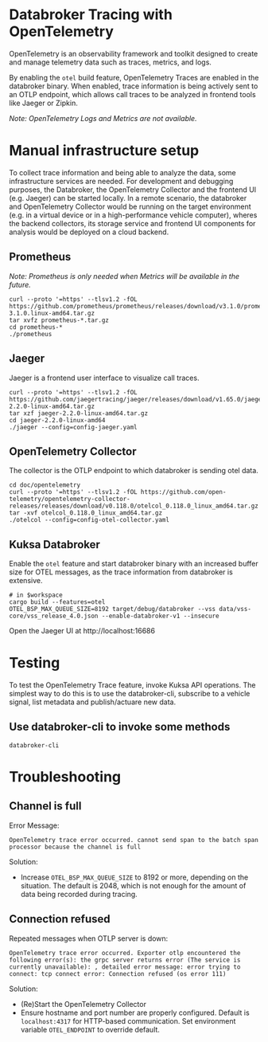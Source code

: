 # Databroker Tracing with OpenTelemetry

OpenTelemetry is an observability framework and toolkit designed to create and manage telemetry data such as traces, metrics, and logs.

By enabling the `otel` build feature, OpenTelemetry Traces are enabled in the databroker binary. When enabled, trace information is being actively sent to an OTLP endpoint, which allows call traces to be analyzed in frontend tools like Jaeger or Zipkin.

_Note: OpenTelemetry Logs and Metrics are not available._

# Manual infrastructure setup

To collect trace information and being able to analyze the data, some infrastructure services are needed. For development and debugging purposes, the Databroker, the OpenTelemetry Collector and the frontend UI (e.g. Jaeger) can be started locally. In a remote scenario, the databroker and OpenTelemetry Collector would be running on the target environment (e.g. in a virtual device or in a high-performance vehicle computer), wheres the backend collectors, its storage service and frontend UI components for analysis would be deployed on a cloud backend.

## Prometheus

_Note: Prometheus is only needed when Metrics will be available in the future._

```
curl --proto '=https' --tlsv1.2 -fOL https://github.com/prometheus/prometheus/releases/download/v3.1.0/prometheus-3.1.0.linux-amd64.tar.gz
tar xvfz prometheus-*.tar.gz
cd prometheus-*
./prometheus
```

## Jaeger

Jaeger is a frontend user interface to visualize call traces.

```
curl --proto '=https' --tlsv1.2 -fOL  https://github.com/jaegertracing/jaeger/releases/download/v1.65.0/jaeger-2.2.0-linux-amd64.tar.gz
tar xzf jaeger-2.2.0-linux-amd64.tar.gz
cd jaeger-2.2.0-linux-amd64
./jaeger --config=config-jaeger.yaml
```

## OpenTelemetry Collector

The collector is the OTLP endpoint to which databroker is sending otel data.

```
cd doc/opentelemetry
curl --proto '=https' --tlsv1.2 -fOL https://github.com/open-telemetry/opentelemetry-collector-releases/releases/download/v0.118.0/otelcol_0.118.0_linux_amd64.tar.gz
tar -xvf otelcol_0.118.0_linux_amd64.tar.gz
./otelcol --config=config-otel-collector.yaml
```

## Kuksa Databroker

Enable the `otel` feature and start databroker binary with an increased buffer size for OTEL messages, as the trace information from databroker is extensive.

```
# in $workspace
cargo build --features=otel
OTEL_BSP_MAX_QUEUE_SIZE=8192 target/debug/databroker --vss data/vss-core/vss_release_4.0.json --enable-databroker-v1 --insecure
```

Open the Jaeger UI at http://localhost:16686

# Testing

To test the OpenTelemetry Trace feature, invoke Kuksa API operations.
The simplest way to do this is to use the databroker-cli, subscribe to a vehicle signal, list metadata and publish/actuare new data.

## Use databroker-cli to invoke some methods

```
databroker-cli
```

# Troubleshooting

## Channel is full
Error Message:
```
OpenTelemetry trace error occurred. cannot send span to the batch span processor because the channel is full
```
Solution:
- Increase `OTEL_BSP_MAX_QUEUE_SIZE` to 8192 or more, depending on the situation. The default is 2048, which is not enough for the amount of data being recorded during tracing.


## Connection refused

Repeated messages when OTLP server is down:
```
OpenTelemetry trace error occurred. Exporter otlp encountered the following error(s): the grpc server returns error (The service is currently unavailable): , detailed error message: error trying to connect: tcp connect error: Connection refused (os error 111)
```
Solution:
- (Re)Start the OpenTelemetry Collector
- Ensure hostname and port number are properly configured. Default is `localhost:4317` for HTTP-based communication. Set environment variable `OTEL_ENDPOINT` to override default.
